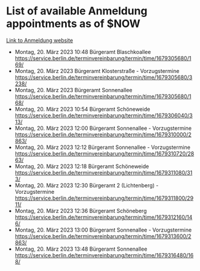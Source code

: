 # List of available Anmeldung appointments as of $NOW
[Link to Anmeldung website](https://service.berlin.de/terminvereinbarung/termin/tag.php?termin=1&anliegen[]=120686&dienstleisterlist=122210,122217,327316,122219,327312,122227,327314,122231,327346,122243,327348,122254,122252,329742,122260,329745,122262,329748,122271,327278,122273,327274,122277,327276,330436,122280,327294,122282,327290,122284,327292,122291,327270,122285,327266,122286,327264,122296,327268,150230,329760,122297,327286,122294,327284,122312,329763,122314,329775,122304,327330,122311,327334,122309,327332,317869,122281,327352,122279,329772,122283,122276,327324,122274,327326,122267,329766,122246,327318,122251,327320,122257,327322,122208,327298,122226,327300&herkunft=http%3A%2F%2Fservice.berlin.de%2Fdienstleistung%2F120686%2F)
- Montag, 20. März 2023 10:48 Bürgeramt Blaschkoallee https://service.berlin.de/terminvereinbarung/termin/time/1679305680/169/
- Montag, 20. März 2023  Bürgeramt Klosterstraße - Vorzugstermine https://service.berlin.de/terminvereinbarung/termin/time/1679305680/3238/
- Montag, 20. März 2023  Bürgeramt Sonnenallee https://service.berlin.de/terminvereinbarung/termin/time/1679305680/168/
- Montag, 20. März 2023 10:54 Bürgeramt Schöneweide https://service.berlin.de/terminvereinbarung/termin/time/1679306040/313/
- Montag, 20. März 2023 12:00 Bürgeramt Sonnenallee - Vorzugstermine https://service.berlin.de/terminvereinbarung/termin/time/1679310000/2863/
- Montag, 20. März 2023 12:12 Bürgeramt Sonnenallee - Vorzugstermine https://service.berlin.de/terminvereinbarung/termin/time/1679310720/2863/
- Montag, 20. März 2023 12:18 Bürgeramt Schöneweide https://service.berlin.de/terminvereinbarung/termin/time/1679311080/313/
- Montag, 20. März 2023 12:30 Bürgeramt 2 (Lichtenberg) - Vorzugstermine https://service.berlin.de/terminvereinbarung/termin/time/1679311800/2911/
- Montag, 20. März 2023 12:36 Bürgeramt Schöneberg https://service.berlin.de/terminvereinbarung/termin/time/1679312160/146/
- Montag, 20. März 2023 13:00 Bürgeramt Sonnenallee - Vorzugstermine https://service.berlin.de/terminvereinbarung/termin/time/1679313600/2863/
- Montag, 20. März 2023 13:48 Bürgeramt Sonnenallee https://service.berlin.de/terminvereinbarung/termin/time/1679316480/168/
